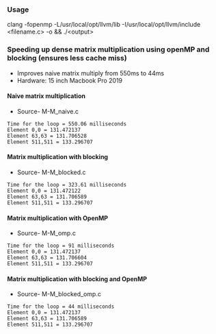 ### Usage
 clang -fopenmp -L/usr/local/opt/llvm/lib -I/usr/local/opt/llvm/include <filename.c> -o <output> && ./\<output>

### Speeding up dense matrix multiplication using openMP and blocking (ensures less cache miss)
* Improves naive matrix multiply from 550ms to 44ms
* Hardware: 15 inch Macbook Pro 2019

#### Naive matrix multiplication
* Source- M-M_naive.c
```
Time for the loop = 550.06 milliseconds
Element 0,0 = 131.472137
Element 63,63 = 131.706528
Element 511,511 = 133.296707
```

#### Matrix multiplication with blocking
* Source- M-M_blocked.c
```
Time for the loop = 323.61 milliseconds
Element 0,0 = 131.472122
Element 63,63 = 131.706589
Element 511,511 = 133.296707
```

#### Matrix multiplication with OpenMP
* Source- M-M_omp.c
```
Time for the loop = 91 milliseconds
Element 0,0 = 131.472137
Element 63,63 = 131.706604
Element 511,511 = 133.296707
```

#### Matrix multiplication with blocking and OpenMP
* Source- M-M_blocked_omp.c
```
Time for the loop = 44 milliseconds
Element 0,0 = 131.472137
Element 63,63 = 131.706589
Element 511,511 = 133.296707
```
